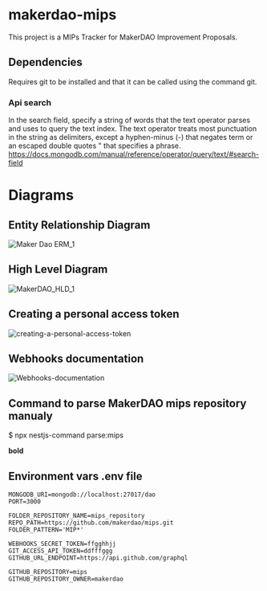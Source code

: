 # makerdao-mips
This project is a MIPs Tracker for MakerDAO Improvement Proposals. 

## Dependencies
Requires git to be installed and that it can be called using the command git.

### Api search
In the search field, specify a string of words that the text operator parses and uses to query the text index. The text operator treats most punctuation in the string as delimiters, except a hyphen-minus (-) that negates term or an escaped double quotes \" that specifies a phrase.
https://docs.mongodb.com/manual/reference/operator/query/text/#search-field


# Diagrams
## Entity Relationship Diagram

![Maker Dao ERM_1](https://user-images.githubusercontent.com/17706489/104136852-c3b32800-5366-11eb-88a2-d9feb803b0ae.png)


## High Level Diagram

![MakerDAO_HLD_1](https://user-images.githubusercontent.com/17706489/104136890-037a0f80-5367-11eb-9208-fe83f6f0f1e5.png)


## Creating a personal access token
![creating-a-personal-access-token](https://docs.github.com/en/free-pro-team@latest/github/authenticating-to-github/creating-a-personal-access-token)

## Webhooks documentation
![Webhooks-documentation](https://docs.github.com/en/free-pro-team@latest/developers/webhooks-and-events/webhooks)

## Command to parse MakerDAO mips repository manualy
$ npx nestjs-command parse:mips

**bold**


## Environment vars .env file
```.env
MONGODB_URI=mongodb://localhost:27017/dao
PORT=3000

FOLDER_REPOSITORY_NAME=mips_repository
REPO_PATH=https://github.com/makerdao/mips.git
FOLDER_PATTERN='MIP*'

WEBHOOKS_SECRET_TOKEN=ffgghhjj
GIT_ACCESS_API_TOKEN=ddfffggg
GITHUB_URL_ENDPOINT=https://api.github.com/graphql

GITHUB_REPOSITORY=mips
GITHUB_REPOSITORY_OWNER=makerdao
```
